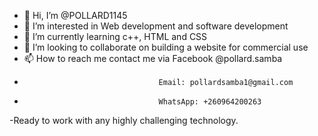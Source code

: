 - 👋 Hi, I’m @POLLARD1145
- 👀 I’m interested in Web development and software development
- 🌱 I’m currently learning c++, HTML and CSS
- 💞️ I’m looking to collaborate on building a website for commercial use
- 📫 How to reach me contact me via Facebook @pollard.samba
-                                   Email: pollardsamba1@gmail.com
-                                   WhatsApp: +260964200263
-Ready to work with any highly challenging technology.

<!---
POLLARD1145/POLLARD1145 is a ✨ special ✨ repository because its `README.md` (this file) appears on your GitHub profile.
You can click the Preview link to take a look at your changes.
--->
